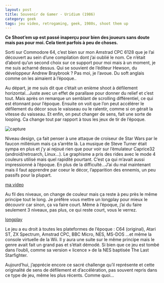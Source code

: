 ```yaml
---
layout: post
title: Souvenir de Gamer - Uridium (1986)
category: geek
tags: jeu video, retrogaming, geek, 1980s, shoot them up
---
```


**Ce Shoot’em up est passé inaperçu pour bien des joueurs sans doute mais pas pour moi. Cela tient parfois à peu de choses.**

Sorti sur Commodore 64, c’est bien sur mon Amstrad CPC 6128 que je l’ai découvert au sein d’une compilation dont j’ai oublié le nom. Ce n’était d’abord qu’un second choix sur ce support pour moi mais à un moment, je me suis acharné dessus. Qui se souvient de l’éditeur Hewson, du développeur Andrew Braybrook ? Pas moi, je l’avoue. Du soft anglais comme on les aimaient à l’époque..

Au départ, je me suis dit que c’était un enième shoot à défilement horizontal…Juste avec un effet de parallaxe pour donner du relief et c’est tout. Mais après on remarque un semblant de scrolling différentiel, ce qui est étonnant pour l’époque. Ensuite on voit que l’on peut accélérer le défilement du décor sous le vaisseau ou le ralentir, comme si on gérait la vitesse du vaisseau. Et enfin, on peut changer de sens, fait une sorte de looping. Ca change tout par rapport à tous les jeux de tir de l’époque.

![capture](https://cheziceman.files.wordpress.com/2020/06/uridium-200606-140219240632122.png?w=739)

Niveau design, ça fait penser à une attaque de croiseur de Star Wars par le faucon millénium mais ça s’arrête là. La musique de Steve Turner était sympa en plus et j’y ai rejoué rien que pour voir sur l’émulateur Caprice32 (android/retroarch, Linux…). Le graphisme a pris des rides avec le mode 4 couleurs utilisé mais quel rapidité pourtant. C’est ça qui m’avait aussi impressionné à l’époque. En plus de la difficulté…J’ai du mal maintenant mais il faut apprendre par coeur le décor, l’apparition des ennemis, un peu passifs pour la plupart.

[ma video ](https://videos.pair2jeux.tube/videos/watch/01efbac1-60b6-4f05-b3d2-8f8a8b9af772)

Au fil des niveaux, on change de couleur mais ça reste à peu près le même principe tout le long. Je préfère vous mettre un longplay pour mieux le découvrir car sinon, ça va faire court. Même à l’époque, j’ai du faire seulement 3 niveaux, pas plus, ce qui reste court, vous le verrez.

[longplay](https://youtu.be/wU2NYljlnJo)

Le jeu a eu droit à toutes les plateformes de l’époque : C64 (original), Atari ST, ZX Spectrum, Amstrad CPC, BBC Micro, NES, MS-DOS …et même la console virtuelle de la Wii. Il y aura une suite sur le même principe mais le genre avait fait un grand pas et s’était démodé. Si bien que ce jeu est tombé dans l’oubli, comme sa version « licence » de la NES baptisée The Last Starfighter.

Aujourd’hui, j’apprécie encore ce sacré challenge qu’il représente et cette originalité de sens de défilement et d’accélération, pas souvent repris dans ce type de jeu, même les plus récents. Comme quoi…
